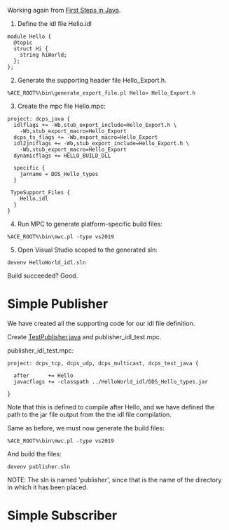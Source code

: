 
Working again from [First Steps in Java](obsidian://open?vault=Obsidian&file=DDS%2FSupporting%20notes%2FFirst%20steps%20in%20JAVA).

1. Define the idl file Hello.idl
```
module Hello {
  @topic
  struct Hi {
    string hiWorld;
  };
};
```

2. Generate the supporting header file Hello_Export.h.
```
%ACE_ROOT%\bin\generate_export_file.pl Hello> Hello_Export.h
```


3. Create the mpc file Hello.mpc:
```
project: dcps_java {
  idlflags += -Wb,stub_export_include=Hello_Export.h \
    -Wb,stub_export_macro=Hello_Export
  dcps_ts_flags += -Wb,export_macro=Hello_Export
  idl2jniflags += -Wb,stub_export_include=Hello_Export.h \
    -Wb,stub_export_macro=Hello_Export
  dynamicflags += HELLO_BUILD_DLL

  specific {
    jarname = DDS_Hello_types
  }

 TypeSupport_Files {
    Hello.idl
  }
}
```


4. Run MPC to generate platform-specific build files:
```
%ACE_ROOT%\bin\mwc.pl -type vs2019
```

5. Open Visual Studio scoped to the generated sln:
```
devenv HelloWorld_idl.sln
```

Build succeeded? Good.

# Simple Publisher

We have created all the supporting code for our idl file definition.

Create [TestPublisher.java](obsidian://open?vault=Obsidian&file=DDS%2FSupporting%20notes%2FJava%20publisher%20file) and publisher_idl_test.mpc.

publisher_idl_test.mpc:
```
project: dcps_tcp, dcps_udp, dcps_multicast, dcps_test_java {

  after      += Hello
  javacflags += -classpath ../HelloWorld_idl/DDS_Hello_types.jar
  
}
```

Note that this is defined to compile after Hello, and we have defined the path to the jar file output from the the idl file compilation.

Same as before, we must now generate the build files:
```
%ACE_ROOT%\bin\mwc.pl -type vs2019
```

And build the files:
```
devenv publisher.sln
```

NOTE: The sln is named 'publisher', since that is the name of the directory in which it has been placed.

# Simple Subscriber